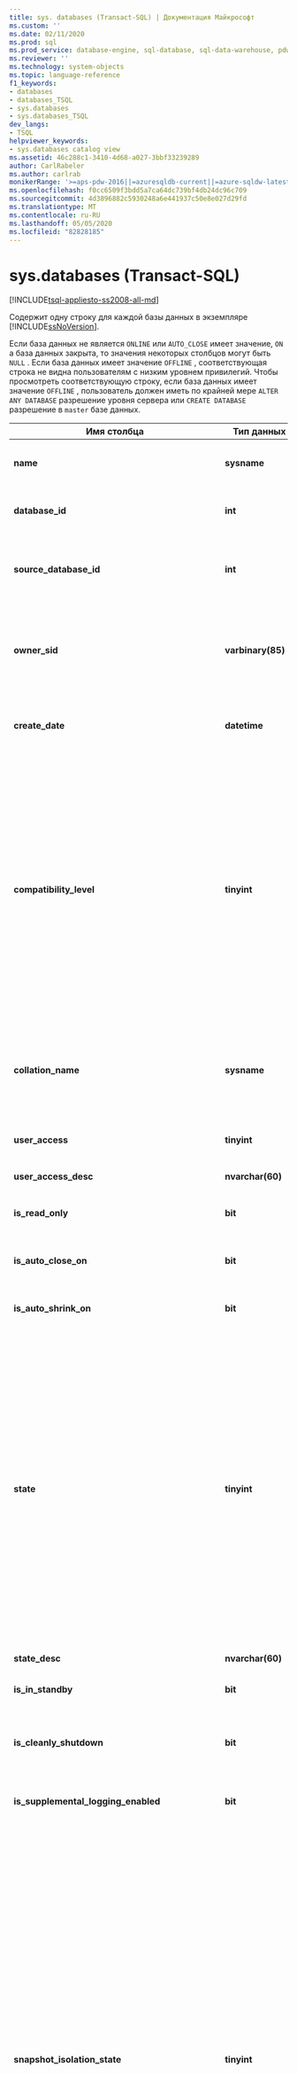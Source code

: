```yaml
---
title: sys. databases (Transact-SQL) | Документация Майкрософт
ms.custom: ''
ms.date: 02/11/2020
ms.prod: sql
ms.prod_service: database-engine, sql-database, sql-data-warehouse, pdw
ms.reviewer: ''
ms.technology: system-objects
ms.topic: language-reference
f1_keywords:
- databases
- databases_TSQL
- sys.databases
- sys.databases_TSQL
dev_langs:
- TSQL
helpviewer_keywords:
- sys.databases catalog view
ms.assetid: 46c288c1-3410-4d68-a027-3bbf33239289
author: CarlRabeler
ms.author: carlrab
monikerRange: '>=aps-pdw-2016||=azuresqldb-current||=azure-sqldw-latest||>=sql-server-2016||=sqlallproducts-allversions||>=sql-server-linux-2017||=azuresqldb-mi-current'
ms.openlocfilehash: f0cc6509f3bdd5a7ca64dc739bf4db24dc96c709
ms.sourcegitcommit: 4d3896882c5930248a6e441937c50e8e027d29fd
ms.translationtype: MT
ms.contentlocale: ru-RU
ms.lasthandoff: 05/05/2020
ms.locfileid: "82828185"
---
```

# <a name="sysdatabases-transact-sql"></a>sys.databases (Transact-SQL)

[!INCLUDE[tsql-appliesto-ss2008-all-md](../../includes/tsql-appliesto-ss2008-all-md.md)]

Содержит одну строку для каждой базы данных в экземпляре [!INCLUDE[ssNoVersion](../../includes/ssnoversion-md.md)].  
  
Если база данных не является `ONLINE` или `AUTO_CLOSE` имеет значение, `ON` а база данных закрыта, то значения некоторых столбцов могут быть `NULL` . Если база данных имеет значение `OFFLINE` , соответствующая строка не видна пользователям с низким уровнем привилегий. Чтобы просмотреть соответствующую строку, если база данных имеет значение `OFFLINE` , пользователь должен иметь по крайней мере `ALTER ANY DATABASE` разрешение уровня сервера или `CREATE DATABASE` разрешение в `master` базе данных.  
  
|Имя столбца|Тип данных|Описание|  
|-----------------|---------------|-----------------|  
|**name**|**sysname**|Имя базы данных, уникальное внутри экземпляра [!INCLUDE[ssNoVersion](../../includes/ssnoversion-md.md)] или на сервере [!INCLUDE[ssSDSfull](../../includes/sssdsfull-md.md)].|  
|**database_id**|**int**|Идентификатор базы данных, уникальный внутри экземпляра [!INCLUDE[ssNoVersion](../../includes/ssnoversion-md.md)] или на сервере [!INCLUDE[ssSDSfull](../../includes/sssdsfull-md.md)].|  
|**source_database_id**|**int**|Не NULL = идентификатор базы данных-источника данного моментального снимка базы данных.<br /> NULL = моментальный снимок не базы данных.|  
|**owner_sid**|**varbinary(85)**|SID (идентификатор безопасности) внешнего владельца базы данных, зарегистрированного на сервере. Сведения о том, кто может владеть базой данных, см. в разделе **ALTER AUTHORIZATION для баз данных** статьи [ALTER AUTHORIZATION](../../t-sql/statements/alter-authorization-transact-sql.md).|  
|**create_date**|**datetime**|Дата создания или переименования базы данных. Для **базы данных tempdb**это значение изменяется при каждом перезапуске сервера.|  
|**compatibility_level**|**tinyint**|Целое число, соответствующее версии [!INCLUDE[ssNoVersion](../../includes/ssnoversion-md.md)], с которой поведение совместимо:<br /> **Значение** &#124; **применяется к**<br /> 70 &#124; [!INCLUDE[ssKatmai](../../includes/sskatmai-md.md)] до[!INCLUDE[ssKilimanjaro](../../includes/sskilimanjaro-md.md)]<br /> 80 &#124; [!INCLUDE[ssKatmai](../../includes/sskatmai-md.md)] до[!INCLUDE[ssKilimanjaro](../../includes/sskilimanjaro-md.md)]<br /> 90 &#124; [!INCLUDE[ssKatmai](../../includes/sskatmai-md.md)] до[!INCLUDE[ssSQL11](../../includes/sssql11-md.md)]<br /> 100 &#124; [!INCLUDE[ssKatmai](../../includes/sskatmai-md.md)] и более поздних версий и[!INCLUDE[ssSDSfull](../../includes/sssdsfull-md.md)]<br /> 110 &#124; [!INCLUDE[ssSQL11](../../includes/sssql11-md.md)] и более поздних версий и[!INCLUDE[ssSDSfull](../../includes/sssdsfull-md.md)]<br /> 120 &#124; [!INCLUDE[ssSQL14](../../includes/sssql14-md.md)] и более поздних версий и[!INCLUDE[ssSDSfull](../../includes/sssdsfull-md.md)]<br /> 130 &#124; [!INCLUDE[ssSQL15](../../includes/sssql15-md.md)] и более поздних версий<br /> 140 &#124; [!INCLUDE[ssSQL17](../../includes/sssql17-md.md)] и более поздних версий <br /> 150 &#124;[!INCLUDE[sql-server-2019](../../includes/sssqlv15-md.md)]  |  
|**collation_name**|**sysname**|Параметры сортировки для базы данных. Действует как параметры сортировки по умолчанию для базы данных.<br /> NULL — база данных не находится в режиме «в сети», либо параметр AUTO_CLOSE установлен в ON, и база данных закрыта.|  
|**user_access**|**tinyint**|Установка доступа пользователя:<br /> 0 = указано MULTI_USER.<br /> 1 = указано SINGLE_USER;<br /> 2 = указан RESTRICTED_USER.|  
|**user_access_desc**|**nvarchar(60)**|Описание задания доступа пользователя.|  
|**is_read_only**|**bit**|1 = база данных находится в режиме READ_ONLY<br /> 0 = база данных находится в режиме READ_WRITE|  
|**is_auto_close_on**|**bit**|1 = параметр AUTO_CLOSE находится в состоянии ON<br /> 0 = параметр AUTO_CLOSE находится в состоянии OFF|  
|**is_auto_shrink_on**|**bit**|1 = параметр AUTO_SHRINK находится в состоянии ON<br /> 0 = параметр AUTO_SHRINK находится в состоянии OFF|  
|**state**|**tinyint**|**Значение &#124; применяется к**<br /> 0 = ONLINE <br /> 1 = RESTORING <br /> 2 = восстановление &#124; [!INCLUDE[ssKatmai](../../includes/sskatmai-md.md)] и более поздних версий<br /> 3 = RECOVERY_PENDING &#124; [!INCLUDE[ssKatmai](../../includes/sskatmai-md.md)] и более поздних версий<br /> 4 = SUSPECT <br /> 5 = АВАРИЙное &#124; [!INCLUDE[ssKatmai](../../includes/sskatmai-md.md)] и более поздние версии<br /> 6 = АВТОНОМное &#124; [!INCLUDE[ssKatmai](../../includes/sskatmai-md.md)] и более поздних версий<br /> 7 = копирование &#124; [!INCLUDE[ssSDSfull](../../includes/sssdsfull-md.md)][!INCLUDE[ssGeoDR](../../includes/ssgeodr-md.md)] <br /> 10 = OFFLINE_SECONDARY &#124; [!INCLUDE[ssSDSfull](../../includes/sssdsfull-md.md)][!INCLUDE[ssGeoDR](../../includes/ssgeodr-md.md)] <br /><br /> **Примечание.** Для Always On баз данных запросите `database_state` столбцы или в `database_state_desc` [sys. dm_hadr_database_replica_states](../../relational-databases/system-dynamic-management-views/sys-dm-hadr-database-replica-states-transact-sql.md).|  
|**state_desc**|**nvarchar(60)**|Описание состояния базы данных. См. раздел State.|  
|**is_in_standby**|**bit**|База данных доступна только для чтения для журнала восстановления.|  
|**is_cleanly_shutdown**|**bit**|1 = база данных закрыта верно; восстановление при запуске не требуется<br /> 0 = база данных закрыта неверно; требуется восстановление при запуске|  
|**is_supplemental_logging_enabled**|**bit**|1 = SUPPLEMENTAL_LOGGING в состоянии ON<br /> 0 = SUPPLEMENTAL_LOGGING в состоянии OFF|  
|**snapshot_isolation_state**|**tinyint**|Состояние транзакций изоляции моментальных снимков, задаваемое при помощи параметра ALLOW_SNAPSHOT_ISOLATION.<br /> 0 = изоляция моментальных снимков в состоянии OFF (по умолчанию). Изоляция моментальных снимков запрещена.<br /> 1 = изоляция моментальных снимков в состоянии ON. Изоляция моментальных снимков разрешена.<br /> 2 = изоляция моментальных снимков в состоянии перехода в состояние OFF. Для всех транзакций записываются изменения. Нельзя запустить новые транзакции, использующие изоляцию моментальных снимков. База данных находится в состоянии перехода в состояние OFF до тех пор, пока все транзакции, активные при выполнении инструкции ALTER DATABASE, не будут завершены.<br /> 3 = изоляция моментальных снимков в состоянии перехода в состояние ON. Для новых транзакций записываются изменения. Транзакции не могут использовать изоляцию моментальных снимков до тех пор, пока состояние изоляции моментальных снимков не перейдет в 1 (ON). База данных находится в состоянии перехода в состояние ON до тех пор, пока все транзакции, активные при выполнении инструкции ALTER DATABASE, не будут завершены.|  
|**snapshot_isolation_state_desc**|**nvarchar(60)**|Описание состояния транзакций изоляции моментальных снимков, задаваемое при помощи параметра ALLOW_SNAPSHOT_ISOLATION.|  
|**is_read_committed_snapshot_on**|**bit**|1 = параметр READ_COMMITTED_SNAPSHOT установлен в значение ON. Операции чтения с уровнем изоляции read-committed основаны на просмотре моментальных снимков и не запрашивают блокировок.<br /> 0 = параметр READ_COMMITTED_SNAPSHOT установлен в значение OFF (по умолчанию). Операции чтения с уровнем изоляции read-committed используют разделяемые блокировки.|  
|**recovery_model**|**tinyint**|Выбранная модель восстановления:<br /> 1 = FULL<br /> 2 = BULK_LOGGED<br /> 3 = SIMPLE|  
|**recovery_model_desc**|**nvarchar(60)**|Описание выбранной модели восстановления.|  
|**page_verify_option**|**tinyint**|Значение параметра PAGE_VERIFY:<br /> 0 = нет<br /> 1 = TORN_PAGE_DETECTION<br /> 2 = CHECKSUM|  
|**page_verify_option_desc**|**nvarchar(60)**|Описание значения параметра PAGE_VERIFY.|  
|**is_auto_create_stats_on**|**bit**|1 = AUTO_CREATE_STATISTICS в состоянии ON<br /> 0 = AUTO_CREATE_STATISTICS в состоянии OFF|  
|**is_auto_create_stats_incremental_on**|**bit**|Указывает параметр по умолчанию для добавочной обработки автоматической статистики.<br /> 0 = автоматическое создание статистики не добавочно<br /> 1 = автоматическое создание статистики по возможности добавочно<br /> **Область применения**: [!INCLUDE[ssSQL14](../../includes/sssql14-md.md)] и более поздних версий.|  
|**is_auto_update_stats_on**|**bit**|1 = AUTO_UPDATE_STATISTICS в состоянии ON<br /> 0 = AUTO_UPDATE_STATISTICS в состоянии OFF|  
|**is_auto_update_stats_async_on**|**bit**|1 = AUTO_UPDATE_STATISTICS_ASYNC в состоянии ON<br /> 0 = AUTO_CREATE_STATISTICS_ASYNC в состоянии OFF|  
|**is_ansi_null_default_on**|**bit**|1 = ANSI_NULL_DEFAULT в состоянии ON<br /> 0 = ANSI_NULL_DEFAULT в состоянии OFF|  
|**is_ansi_nulls_on**|**bit**|1 = ANSI_NULLS в состоянии ON<br /> 0 = ANSI_NULLS в состоянии OFF|  
|**is_ansi_padding_on**|**bit**|1 = ANSI_PADDING в состоянии ON<br /> 0 = ANSI_PADDING в состоянии OFF|  
|**is_ansi_warnings_on**|**bit**|1 = ANSI_WARNINGS в состоянии ON<br /> 0 = ANSI_WARNINGS в состоянии OFF|  
|**is_arithabort_on**|**bit**|1 = ARITHABORT в состоянии ON<br /> 0 = ARITHABORT в состоянии OFF|  
|**is_concat_null_yields_null_on**|**bit**|1 = CONCAT_NULL_YIELDS_NULL в состоянии ON<br /> 0 = CONCAT_NULL_YIELDS_NULL в состоянии OFF|  
|**is_numeric_roundabort_on**|**bit**|1 = NUMERIC_ROUNDABORT в состоянии ON<br /> 0 = NUMERIC_ROUNDABORT в состоянии OFF|  
|**is_quoted_identifier_on**|**bit**|1 = QUOTED_IDENTIFIER в состоянии ON<br /> 0 = QUOTED_IDENTIFIER в состоянии OFF|  
|**is_recursive_triggers_on**|**bit**|1 = RECURSIVE_TRIGGERS в состоянии ON<br /> 0 = RECURSIVE_TRIGGERS в состоянии OFF|  
|**is_cursor_close_on_commit_on**|**bit**|1 = CURSOR_CLOSE_ON_COMMIT в состоянии ON<br /> 0 = CURSOR_CLOSE_ON_COMMIT в состоянии OFF|  
|**is_local_cursor_default**|**bit**|1 = CURSOR_DEFAULT соответствует локальному курсору<br /> 0 = CURSOR_DEFAULT соответствует глобальному курсору|  
|**is_fulltext_enabled**|**bit**|1 = полнотекстовый режим включен для данной базы данных<br /> 0 = полнотекстовый режим отключен для данной базы данных|  
|**is_trustworthy_on**|**bit**|1 = база данных помечена как надежная<br /> 0 = база данных не помечена как надежная<br /> По умолчанию для восстановленных или присоединенных баз данных не включена надежность.|  
|**is_db_chaining_on**|**bit**|1 = межбазовые цепочки владения в состоянии ON<br /> 0 = межбазовые цепочки владения в состоянии OFF|  
|**is_parameterization_forced**|**bit**|1 = параметризация в состоянии FORCED<br /> 0 = параметризация в состоянии SIMPLE|  
|**is_master_key_encrypted_by_server**|**bit**|1 = база данных имеет главный ключ шифрования<br /> 0 = база данных не имеет главного ключа шифрования|  
|**is_query_store_on**|**bit**|1 = хранилище запросов включено для этой базы данных. Проверьте [sys. database_query_store_options](../../relational-databases/system-catalog-views/sys-database-query-store-options-transact-sql.md) , чтобы просмотреть состояние хранилища запросов.<br /> 0 = хранилище запросов не включено<br /> **Применимо к**: [!INCLUDE[ssNoVersion](../../includes/ssnoversion-md.md)] ([!INCLUDE[ssSQL15](../../includes/sssql15-md.md)] и выше).|  
|**is_published**|**bit**|1 = база данных является базой данных публикации в топологии репликации транзакций или моментальных снимков<br /> 0 = не является базой данных публикации|  
|**is_subscribed**|**bit**|Данный столбец не используется. Он всегда возвращает 0, независимо от состояния подписчика базы данных.|  
|**is_merge_published**|**bit**|1 = база данных является базой данных публикации в топологии репликации слиянием<br /> 0 = база данных не является базой данных публикации в топологии репликации слиянием|  
|**is_distributor**|**bit**|1 = база данных является базой данных распространителя в топологии репликации<br /> 0 = база данных не является базой данных распространителя в топологии репликации|  
|**is_sync_with_backup**|**bit**|1 = база данных помечена для синхронизации с резервной копией при помощи репликации<br /> 0 = база данных не помечена для синхронизации с резервной копией при помощи репликации|  
|**service_broker_guid**|**uniqueidentifier**|Идентификатор компонента Service Broker для данной базы данных. Используется как целевой экземпляр **broker_instance** в таблице маршрутизации.|  
|**is_broker_enabled**|**bit**|1 = брокер в этой базе данных в данный момент отправляет и принимает сообщения.<br /> 0 = все отправленные сообщения останутся в очереди передачи, а полученные сообщения не будут помещены в очередь в этой базе данных.<br /> По умолчанию в восстановленных или прикрепленных базах данных брокер отключен. Исключением является зеркальное отображение базы данных, при котором брокер включается после отработки отказа.|  
|**log_reuse_wait**|**tinyint**|Повторное использование пространства журнала транзакций в настоящее время ожидает одного из следующих элементов в последней контрольной точке. Более подробное объяснение этих значений см. [в журнале транзакций](../../relational-databases/logs/the-transaction-log-sql-server.md).<br /> **Значение &#124; применяется к**<br /> 0 = ничего<br />   1 = контрольная точка (если база данных использует модель восстановления и имеет оптимизированную для памяти файловую группу данных, то должен отобразиться `log_reuse_wait` столбец, указывающий на контрольную точку или xtp_checkpoint.) &#124; [!INCLUDE[ssKatmai](../../includes/sskatmai-md.md)] и более поздних версий<br />  2 = резервная копия журналов &#124; [!INCLUDE[ssKatmai](../../includes/sskatmai-md.md)] и более поздних версий<br />  3 = активное резервное копирование или восстановление &#124; [!INCLUDE[ssKatmai](../../includes/sskatmai-md.md)] и более поздних версий<br />  4 = активная транзакция &#124; [!INCLUDE[ssKatmai](../../includes/sskatmai-md.md)] и более поздних версий<br />  5 = зеркальное отображение базы данных &#124; [!INCLUDE[ssKatmai](../../includes/sskatmai-md.md)] и более поздних версий<br />  6 = репликация &#124; [!INCLUDE[ssKatmai](../../includes/sskatmai-md.md)] и более поздних версий<br />  7 = создание моментального снимка базы данных &#124; [!INCLUDE[ssKatmai](../../includes/sskatmai-md.md)] и более поздних версий<br />  8 = просмотр журнала <br />  9 = Always On вторичная реплика групп доступности применяет записи журнала транзакций этой базы данных к соответствующей базе данных-получателю. &#124; [!INCLUDE[ssSQL11](../../includes/sssql11-md.md)] и более поздних версий<br />  9 = другие (временные) &#124; до, включая[!INCLUDE[ssKilimanjaro](../../includes/ssKilimanjaro-md.md)]<br />  10 = только для внутреннего использования &#124; [!INCLUDE[ssSQL11](../../includes/sssql11-md.md)] и более поздних версий<br />  11 = только для внутреннего использования &#124; [!INCLUDE[ssSQL11](../../includes/sssql11-md.md)] и более поздних версий<br /> 12 = только для внутреннего использования &#124; [!INCLUDE[ssSQL11](../../includes/sssql11-md.md)] и более поздних версий<br />13 = самая старая страница &#124; [!INCLUDE[ssSQL11](../../includes/sssql11-md.md)] и более поздних версий<br /> 14 = другие &#124; [!INCLUDE[ssSQL11](../../includes/sssql11-md.md)] и более поздние версии<br />  16 = XTP_CHECKPOINT (если база данных использует модель восстановления и имеет оптимизированную для памяти файловую группу данных, то следует заметить, что log_reuse_wait столбец указывает на контрольную точку или xtp_checkpoint.) &#124; [!INCLUDE[ssSQL14](../../includes/sssql14-md.md)] и более поздних версий|  
|**log_reuse_wait_desc**|**nvarchar(60)**|Описание повторного использования места в журнале транзакций, ожидаемого в настоящее время по состоянию на последнюю контрольную точку.|  
|**is_date_correlation_on**|**bit**|1 = DATE_CORRELATION_OPTIMIZATION в состоянии ON<br /> 0 = DATE_CORRELATION_OPTIMIZATION в состоянии OFF|  
|**is_cdc_enabled**|**bit**|1 = в базе данных включена система отслеживания измененных данных. Дополнительные сведения см. в разделе [sys. sp_cdc_enable_db &#40;&#41;Transact-SQL ](../../relational-databases/system-stored-procedures/sys-sp-cdc-enable-db-transact-sql.md).|  
|**is_encrypted**|**bit**|Указывает, зашифрована ли база данных (отражает состояние, Последнее заданное с помощью `ALTER DATABASE SET ENCRYPTION` предложения). Может иметь одно из следующих значений:<br /> 1 = зашифрована<br /> 0 = не зашифрована.<br /> Дополнительные сведения о шифровании баз данных см. в статье [Прозрачное шифрование данных (TDE)](../../relational-databases/security/encryption/transparent-data-encryption.md).<br /> Если база данных находится в процессе расшифровки, `is_encrypted` показывает значение 0. Состояние процесса шифрования можно просмотреть с помощью динамического административного представления [sys. dm_database_encryption_keys](../../relational-databases/system-dynamic-management-views/sys-dm-database-encryption-keys-transact-sql.md) .|  
|**is_honor_broker_priority_on**|**bit**|Указывает, учитывает ли база данных приоритеты диалога (отражает состояние Last, установленное с помощью `ALTER DATABASE SET HONOR_BROKER_PRIORITY` предложения). Может иметь одно из следующих значений:<br /> 1 = HONOR_BROKER_PRIORITY имеет значение ON;<br /> 0 = HONOR_BROKER_PRIORITY имеет значение OFF.<br /> По умолчанию восстановленные или присоединенные базы данных имеют приоритет компонента Service Broker.|  
|**replica_id**|**uniqueidentifier**|Уникальный идентификатор локальной реплики доступности [!INCLUDE[ssHADR](../../includes/sshadr-md.md)] группы доступности, если таковая имеется, частью которой является база данных.<br /> NULL = база данных не является частью реплики доступности в группе доступности.<br /> **Применимо к**: [!INCLUDE[ssNoVersion](../../includes/ssnoversion-md.md)] ([!INCLUDE[ssSQL11](../../includes/sssql11-md.md)] и выше), [!INCLUDE[ssSDSfull](../../includes/sssdsfull-md.md)]|  
|**group_database_id**|**uniqueidentifier**|Уникальный идентификатор базы данных в Always On группе доступности (при наличии), в которой участвует база данных. **group_database_id** одинаковы для этой базы данных в первичной реплике и на каждой вторичной реплике, в которой база данных была присоединена к группе доступности.<br /> NULL = база данных не является частью реплики доступности в любой группе доступности.<br /> **Применимо к**: [!INCLUDE[ssNoVersion](../../includes/ssnoversion-md.md)] ([!INCLUDE[ssSQL11](../../includes/sssql11-md.md)] и выше), [!INCLUDE[ssSDSfull](../../includes/sssdsfull-md.md)]|  
|**resource_pool_id**|**int**|Идентификатор пула ресурсов, сопоставленного с этой базой данных. Этот пул ресурсов управляет общим объемом памяти, доступным оптимизированным для памяти таблицам из этой базы данных.<br /> **Применимо к**: [!INCLUDE[ssSQL14](../../includes/sssql14-md.md)] и более поздним версиям|  
|**default_language_lcid**|**smallint**|Указывает идентификатор локали (lcid) языка по умолчанию автономной базы данных.<br /> **Примечание.** Функции в качестве [параметра конфигурации сервера «Настройка языка по умолчанию](../../database-engine/configure-windows/configure-the-default-language-server-configuration-option.md) » для `sp_configure` . Это значение равно **null** для неавтономной базы данных.<br /> **Применимо к**: [!INCLUDE[ssNoVersion](../../includes/ssnoversion-md.md)] ([!INCLUDE[ssSQL11](../../includes/sssql11-md.md)] и выше), [!INCLUDE[ssSDSfull](../../includes/sssdsfull-md.md)]|  
|**default_language_name**|**nvarchar(128)**|Указывает язык по умолчанию автономной базы данных.<br /> Это значение равно **null** для неавтономной базы данных.<br /> **Применимо к**: [!INCLUDE[ssNoVersion](../../includes/ssnoversion-md.md)] ([!INCLUDE[ssSQL11](../../includes/sssql11-md.md)] и выше), [!INCLUDE[ssSDSfull](../../includes/sssdsfull-md.md)]|  
|**default_fulltext_language_lcid**|**int**|Указывает код локали языка полнотекстового поиска по умолчанию для автономной базы данных.<br /> **Примечание.** Функции по умолчанию [настроить параметр конфигурации сервера Full-Text Language по умолчанию](../../database-engine/configure-windows/configure-the-default-full-text-language-server-configuration-option.md) для `sp_configure` . Это значение равно **null** для неавтономной базы данных.<br /> **Применимо к**: [!INCLUDE[ssNoVersion](../../includes/ssnoversion-md.md)] ([!INCLUDE[ssSQL11](../../includes/sssql11-md.md)] и выше), [!INCLUDE[ssSDSfull](../../includes/sssdsfull-md.md)]|  
|**default_fulltext_language_name**|**nvarchar(128)**|Указывает язык полнотекстового поиска по умолчанию автономной базы данных.<br /> Это значение равно **null** для неавтономной базы данных.<br /> **Применимо к**: [!INCLUDE[ssNoVersion](../../includes/ssnoversion-md.md)] ([!INCLUDE[ssSQL11](../../includes/sssql11-md.md)] и выше), [!INCLUDE[ssSDSfull](../../includes/sssdsfull-md.md)]|  
|**is_nested_triggers_on**|**bit**|Указывает, разрешены ли вложенные триггеры в автономной базе данных.<br /> 0 = вложенные триггеры не разрешены<br /> 1 = вложенные триггеры разрешены<br /> **Примечание.** Функции, как [Настройка параметра конфигурации сервера nested triggers](../../database-engine/configure-windows/configure-the-nested-triggers-server-configuration-option.md) для `sp_configure` . Это значение равно **null** для неавтономной базы данных. Дополнительные сведения см. в разделе [sys. configurations &#40;&#41;Transact-SQL](../../relational-databases/system-catalog-views/sys-configurations-transact-sql.md) .<br /> **Применимо к**: [!INCLUDE[ssNoVersion](../../includes/ssnoversion-md.md)] ([!INCLUDE[ssSQL11](../../includes/sssql11-md.md)] и выше), [!INCLUDE[ssSDSfull](../../includes/sssdsfull-md.md)]|  
|**is_transform_noise_words_on**|**bit**|Указывает, должны ли преобразовываться пропускаемые слова в автономной базе данных.<br /> 0 = пропускаемые слова не должны преобразовываться.<br /> 1 = пропускаемые слова должны преобразовываться.<br /> **Примечание.** Функции в качестве [параметра конфигурации сервера transform noise words](../../database-engine/configure-windows/transform-noise-words-server-configuration-option.md) для `sp_configure` . Это значение равно **null** для неавтономной базы данных. Дополнительные сведения см. в разделе [sys. configurations &#40;&#41;Transact-SQL](../../relational-databases/system-catalog-views/sys-configurations-transact-sql.md) .<br /> **Применимо к**: [!INCLUDE[ssSQL11](../../includes/sssql11-md.md)] и более поздним версиям|  
|**two_digit_year_cutoff**|**smallint**|Указывает числовое значение в диапазоне от 1753 до 9999, представляющее пороговый год для интерпретации года, обозначенного двумя цифрами, в виде года, обозначенного четырьмя цифрами.<br /> **Примечание.** Функции в качестве [параметра конфигурации сервера "Настройка двух цифр года отсечки](../../database-engine/configure-windows/configure-the-two-digit-year-cutoff-server-configuration-option.md) " `sp_configure` . Это значение равно **null** для неавтономной базы данных. Дополнительные сведения см. в разделе [sys. configurations &#40;&#41;Transact-SQL](../../relational-databases/system-catalog-views/sys-configurations-transact-sql.md) .<br /> **Применимо к**: [!INCLUDE[ssNoVersion](../../includes/ssnoversion-md.md)] ([!INCLUDE[ssSQL11](../../includes/sssql11-md.md)] и выше), [!INCLUDE[ssSDSfull](../../includes/sssdsfull-md.md)]|  
|**вложения**|**TINYINT NOT NULL**|Указывает состояние включения базы данных.<br />  0 = автономная работа базы данных отключена. **Применимо к**: [!INCLUDE[ssNoVersion](../../includes/ssnoversion-md.md)] ([!INCLUDE[ssSQL11](../../includes/sssql11-md.md)] и выше), [!INCLUDE[ssSDSfull](../../includes/sssdsfull-md.md)]<br /> 1 = база данных находится в частичных вложениях, **применяется к**: [!INCLUDE[ssSQL11](../../includes/sssql11-md.md)] и более поздним версиям|  
|**containment_desc**|**nvarchar (60) NOT NULL**|Указывает состояние включения базы данных.<br /> NONE = прежняя версия базы данных (нулевое включение)<br /> PARTIAL = частично автономная база данных<br /> **Применимо к**: [!INCLUDE[ssNoVersion](../../includes/ssnoversion-md.md)] ([!INCLUDE[ssSQL11](../../includes/sssql11-md.md)] и выше), [!INCLUDE[ssSDSfull](../../includes/sssdsfull-md.md)]|  
|**target_recovery_time_in_seconds**|**int**|Предполагаемое время восстановления базы данных в секундах. Допускает значение NULL.<br /> **Применимо к**: [!INCLUDE[ssNoVersion](../../includes/ssnoversion-md.md)] ([!INCLUDE[ssSQL11](../../includes/sssql11-md.md)] и выше), [!INCLUDE[ssSDSfull](../../includes/sssdsfull-md.md)]|  
|**delayed_durability**|**int**|Параметр отложенной устойчивости:<br /> 0 = ОТКЛЮЧЕНО<br /> 1 = РАЗРЕШЕНО<br /> 2 = ПРИНУДИТЕЛЬНО<br /> Дополнительные сведения см. в разделе [Управление устойчивостью транзакций](../../relational-databases/logs/control-transaction-durability.md).<br /> **Применимо к**: [!INCLUDE[ssNoVersion](../../includes/ssnoversion-md.md)] ([!INCLUDE[ssSQL14](../../includes/sssql14-md.md)] и выше) и [!INCLUDE[ssSDSfull](../../includes/sssdsfull-md.md)].|  
|**delayed_durability_desc**|**nvarchar(60)**|Параметр отложенной устойчивости:<br /> DISABLED<br /> ALLOWED<br /> FORCED<br /> **Применимо к**: [!INCLUDE[ssNoVersion](../../includes/ssnoversion-md.md)] ([!INCLUDE[ssSQL14](../../includes/sssql14-md.md)] и выше) и [!INCLUDE[ssSDSfull](../../includes/sssdsfull-md.md)].|  
|**is_memory_optimized_elevate_to_snapshot_on**|**bit**|К таблицам с оптимизацией для памяти доступ производится с использованием изоляции SNAPSHOT, когда в TRANSACTION ISOLATION LEVEL установлен более низкий уровень изоляции — READ COMMITTED или READ UNCOMMITTED.<br /> 1 = минимальный уровень изоляции — SNAPSHOT.<br /> 0 = уровень изоляции не повышается.|  
|**is_federation_member**|**bit**|Указывает, является ли база данных членом федерации.<br /> **Область применения**: [!INCLUDE[ssSDSfull](../../includes/sssdsfull-md.md)]|  
|**is_remote_data_archive_enabled**|**bit**|Указывает, растягивается ли база данных.<br /> 0 = база данных не поддерживает Stretch.<br /> 1 = база данных поддерживает Stretch.<br /> **Применимо к**: [!INCLUDE[ssSQL15](../../includes/sssql15-md.md)] и более поздним версиям<br /> Дополнительные сведения см. в разделе [Stretch Database](../../sql-server/stretch-database/stretch-database.md).|  
|**is_mixed_page_allocation_on**|**bit**|Указывает, могут ли таблицы и индексы в базе данных выделять начальные страницы из смешанных экстентов.<br /> 0 = таблицы и индексы в базе данных всегда распределяют начальные страницы из однородных экстентов.<br /> 1 = таблицы и индексы в базе данных могут распределять начальные страницы из смешанных экстентов.<br /> **Применимо к**: [!INCLUDE[ssSQL15](../../includes/sssql15-md.md)] и более поздним версиям<br /> Дополнительные сведения см. в описании параметра SET MIXED_PAGE_ALLOCATION [параметров ALTER DATABASE SET &#40;Transact-SQL&#41;](../../t-sql/statements/alter-database-transact-sql-set-options.md).|  
|**is_temporal_retention_enabled**|**bit**|Указывает, включена ли задача очистки политики временного хранения.<br /> **Область применения**: [!INCLUDE[ssSDSfull](../../includes/sssdsfull-md.md)]|
|**catalog_collation_type**|**int**|Параметр сортировки каталога:<br />0 = DATABASE_DEFAULT<br />2 = SQL_Latin_1_General_CP1_CI_AS<br /> **Область применения**: [!INCLUDE[ssSDSfull](../../includes/sssdsfull-md.md)]|
|**catalog_collation_type_desc**|**nvarchar(60)**|Параметр сортировки каталога:<br />DATABASE_DEFAULT<br />SQL_Latin_1_General_CP1_CI_AS<br /> **Область применения**: [!INCLUDE[ssSDSfull](../../includes/sssdsfull-md.md)]|
|**is_result_set_caching_on**|**bit**|1 = is_result_set_caching_on включен</br>0 = is_result_set_caching_on отключена</br>Область **применения**: Gen2 хранилища данных SQL Azure. Хотя эти функции развертываются во всех регионах, проверьте версию, развернутую в экземпляре, и последние [заметки о выпуске хранилища данных SQL Azure](/azure/sql-data-warehouse/release-notes-10-0-10106-0) для доступности функций.|
|**is_memory_optimized_enabled**|**bit**|Указывает, включены ли для базы данных определенные функции в памяти, например [гибридный буферный пул](../../database-engine/configure-windows/hybrid-buffer-pool.md). Не отражает состояние доступности или конфигурации выполняющейся [в памяти OLTP](../../relational-databases/in-memory-oltp/in-memory-oltp-in-memory-optimization.md). <br />**Применимо к**: SQL Server 2019 (15. x)|
  
## <a name="permissions"></a>Разрешения

 Если вызывающий объект не `sys.databases` является владельцем базы данных, а база данных не `master` или `tempdb` , то минимальные разрешения, необходимые для просмотра соответствующей строки, `ALTER ANY DATABASE` либо `VIEW ANY DATABASE` разрешение уровня сервера, либо `CREATE DATABASE` разрешение в `master` базе данных. База данных, к которой подключен вызывающий объект, всегда может быть просмотрена в `sys.databases` .  
  
> [!IMPORTANT]  
> По умолчанию роль public имеет `VIEW ANY DATABASE` разрешение, что позволяет всем именам входа просматривать сведения о базе данных. Чтобы заблокировать имя входа от возможности обнаружения базы данных, `REVOKE` `VIEW ANY DATABASE` разрешения `public` или `DENY` `VIEW ANY DATABASE` разрешения для отдельных имен входа.  
  
## <a name="azure-sql-database-remarks"></a>Примечания к базе данных SQL Azure

В [!INCLUDE[ssSDSfull](../../includes/sssdsfull-md.md)] этом представлении доступно в `master` базе данных и в пользовательских базах данных. В `master` базе данных это представление возвращает сведения о `master` базе данных и всех пользовательских базах данных на сервере. В пользовательской базе данных это представление возвращает сведения только по текущей базе данных и базе данных master.  
  
 Воспользуйтесь представлением `sys.databases` в базе данных `master` на сервере [!INCLUDE[ssSDSfull](../../includes/sssdsfull-md.md)], где создается новая база данных. После запуска копирования базы данных можно запрашивать `sys.databases` и `sys.dm_database_copies` представления из `master` базы данных целевого сервера, чтобы получить дополнительные сведения о ходе копирования.  
  
## <a name="examples"></a>Примеры  
  
### <a name="a-query-the-sysdatabases-view"></a>A. Запрос к представлению sys.databases

В следующем примере возвращается несколько столбцов, доступных в `sys.databases` представлении.  
  
```sql  
SELECT name, user_access_desc, is_read_only, state_desc, recovery_model_desc  
FROM sys.databases;  
```  
  
### <a name="b-check-the-copying-status-in-sssds"></a>Б. Проверка состояния копирования в продукте [!INCLUDE[ssSDS](../../includes/sssds-md.md)]

В следующем примере выполняется запрос `sys.databases` `sys.dm_database_copies` к представлениям и, чтобы получить сведения об операции копирования базы данных.  
  
**Область применения**: [!INCLUDE[ssSDSfull](../../includes/sssdsfull-md.md)]  
  
```sql
-- Execute from the master database.  
SELECT a.name, a.state_desc, b.start_date, b.modify_date, b.percentage_complete  
FROM sys.databases AS a  
INNER JOIN sys.dm_database_copies AS b ON a.database_id = b.database_id  
WHERE a.state = 7;  
```

### <a name="c-check-the-temporal-retention-policy-status-in-sssds"></a>В. Проверьте состояние политики временного хранения в[!INCLUDE[ssSDS](../../includes/sssds-md.md)]

В следующем примере запрос `sys.databases` возвращает сведения о том, включена ли задача очистки временного хранения. Имейте в виду, что после временного хранения операция восстановления по умолчанию отключена. Используйте `ALTER DATABASE` , чтобы включить его явным образом.
  
**Область применения**: [!INCLUDE[ssSDSfull](../../includes/sssdsfull-md.md)]  
  
```sql  
-- Execute from the master database.  
SELECT a.name, a.is_temporal_history_retention_enabled 
FROM sys.databases AS a;
```  
  
## <a name="next-steps"></a>Дальнейшие действия

- [ALTER DATABASE (Transact-SQL)](../../t-sql/statements/alter-database-transact-sql.md)
- [sys.database_mirroring_witnesses (Transact-SQL)](../../relational-databases/system-catalog-views/database-mirroring-witness-catalog-views-sys-database-mirroring-witnesses.md)
- [sys. database_recovery_status &#40;Transact-SQL&#41;](../../relational-databases/system-catalog-views/sys-database-recovery-status-transact-sql.md)
- [Представления каталогов баз данных и файлов (Transact-SQL)](../../relational-databases/system-catalog-views/databases-and-files-catalog-views-transact-sql.md)
- [sys.dm_database_copies &#40;база данных SQL Azure&#41;](../../relational-databases/system-dynamic-management-views/sys-dm-database-copies-azure-sql-database.md)  
